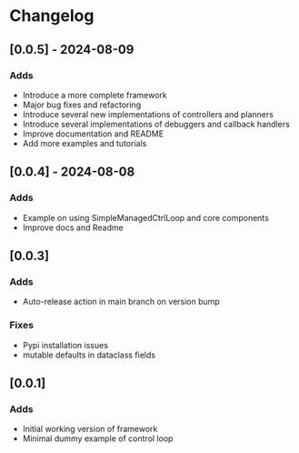# Changelog

## [0.0.5] - 2024-08-09

### Adds

- Introduce a more complete framework
- Major bug fixes and refactoring
- Introduce several new implementations of controllers and planners
- Introduce several implementations of debuggers and callback handlers
- Improve documentation and README
- Add more examples and tutorials

## [0.0.4] - 2024-08-08

### Adds

- Example on using SimpleManagedCtrlLoop and core components
- Improve docs and Readme

## [0.0.3]

### Adds

- Auto-release action in main branch on version bump

### Fixes

- Pypi installation issues
- mutable defaults in dataclass fields

## [0.0.1]

### Adds

- Initial working version of framework
- Minimal dummy example of control loop
